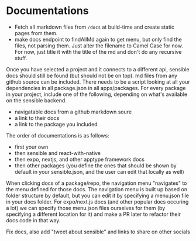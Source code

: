 # Documentations

- Fetch all markdown files from `/docs` at build-time and create static pages from them.
- make docs endpoint to findAllMd again to get menu, but only find the files, not parsing them. Just alter the filename to Camel Case for now. For now, just title it with the title of the md and don't do any recursive stuff.

Once you have selected a project and it connects to a different api, sensible docs should still be found (but should not be on top). md files from any github source can be included. There needs to be a script looking at all your dependencies in all package.json in all apps/packages. For every package in your project, include one of the following, depending on what's available on the sensible backend.

- navigatable docs from a github markdown soure
- a link to their docs
- a link to the package you included

The order of documentations is as follows:

- first your own
- then sensible and react-with-native
- then expo, nextjs, and other apptype framework docs
- then other packages (you define the ones that should be shown by default in your sensible.json, and the user can edit that locally as well)

When clicking docs of a package/repo, the navigation menu "navigates" to the menu defined for those docs. The navigation menu is built up based on folder structure by default, but you can edit it by specifying a menu.json file in your docs folder. For expo/next.js docs (and other popular docs occuring a lot) we can specify those menu.json files ourselves for them (by specifying a different location for it) and make a PR later to refactor their docs code in that way.

Fix docs, also add "tweet about sensible" and links to share on other socials

